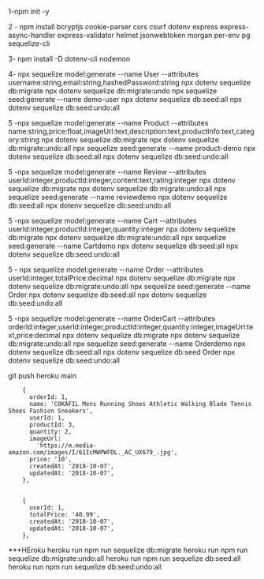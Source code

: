 1-npm init -y

2 - npm install bcryptjs cookie-parser cors csurf dotenv express express-async-handler express-validator helmet jsonwebtoken morgan per-env pg sequelize-cli

3- npm install -D dotenv-cli nodemon

4- npx sequelize model:generate --name User --attributes username:string,email:string,hashedPassword:string
npx dotenv sequelize db:migrate
npx dotenv sequelize db:migrate:undo
npx sequelize seed:generate --name demo-user
npx dotenv sequelize db:seed:all
npx dotenv sequelize db:seed:undo:all

5 -npx sequelize model:generate --name Product --attributes name:string,price:float,imageUrl:text,description:text,productInfo:text,category:string
npx dotenv sequelize db:migrate
npx dotenv sequelize db:migrate:undo:all
npx sequelize seed:generate --name product-demo
npx dotenv sequelize db:seed:all
npx dotenv sequelize db:seed:undo:all

5 -npx sequelize model:generate --name Review --attributes userId:integer,productId:integer,content:text,rating:integer
npx dotenv sequelize db:migrate
npx dotenv sequelize db:migrate:undo:all
npx sequelize seed:generate --name reviewdemo
npx dotenv sequelize db:seed:all
npx dotenv sequelize db:seed:undo:all

5 -npx sequelize model:generate --name Cart --attributes userId:integer,productId:integer,quantity:integer
npx dotenv sequelize db:migrate
npx dotenv sequelize db:migrate:undo:all
npx sequelize seed:generate --name Cartdemo
npx dotenv sequelize db:seed:all
npx dotenv sequelize db:seed:undo:all

5 - npx sequelize model:generate --name Order --attributes userId:integer,totalPrice:decimal
npx dotenv sequelize db:migrate
npx dotenv sequelize db:migrate:undo:all
npx sequelize seed:generate --name Order
npx dotenv sequelize db:seed:all
npx dotenv sequelize db:seed:undo:all

5 -npx sequelize model:generate --name OrderCart --attributes orderId:integer,userId:integer,productId:integer,quantity:integer,imageUrl:text,price:decimal
npx dotenv sequelize db:migrate
npx dotenv sequelize db:migrate:undo:all
npx sequelize seed:generate --name Orderdemo
npx dotenv sequelize db:seed:all
npx dotenv sequelize db:seed Order
npx dotenv sequelize db:seed:undo:all

git push heroku main

        {
          orderId: 1,
          name: 'COKAFIL Mens Running Shoes Athletic Walking Blade Tennis Shoes Fashion Sneakers',
          userId: 1,
          productId: 3,
          quantity: 2,
          imageUrl:
            'https://m.media-amazon.com/images/I/61IcMWPWFDL._AC_UX679_.jpg',
          price: '10',
          createdAt: '2018-10-07',
          updatedAt: '2018-10-07',
        },


        {
          userId: 1,
          totalPrice: '40.99',
          createdAt: '2018-10-07',
          updatedAt: '2018-10-07',
        },

\*\*\*HEroku
heroku run npm run sequelize db:migrate
heroku run npm run sequelize db:migrate:undo:all
heroku run npm run sequelize db:seed:all
heroku run npm run sequelize db:seed:undo:all
